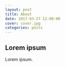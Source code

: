 ```yaml
---
layout: post
title: About
date: 2017-03-27 12:00:00
cover: cover.jpg
categories: posts
---
```


## Lorem ipsum

Lorem ipsum.
